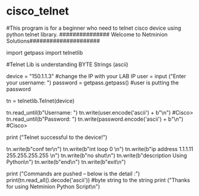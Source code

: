 # cisco_telnet
#This program is for a beginner who need to telnet cisco device using python telnet library.
############### Welcome to Netminion Solutions#####################

import getpass
import telnetlib

#Telnet Lib is understanding BYTE Strings (ascii)

device = "150.1.1.3" #change the IP with your LAB IP
user = input ("Enter your username: ")
password = getpass.getpass() #user is putting the password

tn = telnetlib.Telnet(device)

tn.read_until(b"Username: ")
tn.write(user.encode('ascii') + b"\n") #Cisco>
tn.read_until(b"Password: ")
tn.write(password.encode('ascii') + b"\n")  #Cisco>

print ("Telnet successful to the device!")

tn.write(b"conf ter\n")
tn.write(b"int loop 0 \n")
tn.write(b"ip address 1.1.1.11 255.255.255.255 \n")
tn.write(b"no shut\n")
tn.write(b"description Using Python\n")
tn.write(b"end\n")
tn.write(b"exit\n")

print ("Commands are pushed – below is the detail :")
print(tn.read_all().decode('ascii')) #byte string to the string
print ("Thanks for using Netminion Python Script\n")
